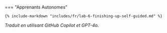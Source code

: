 <!-- === "Atelier @Build"

    {% include-markdown "includes/fr/lab-6-finishing-up-event.md" %} -->

=== "Apprenants Autonomes"

    {% include-markdown "includes/fr/lab-6-finishing-up-self-guided.md" %}

*Traduit en utilisant GitHub Copilot et GPT-4o.*
